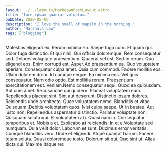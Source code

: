```yaml
---
layout: ../../layouts/MarkdownPostLayout.astro
title: "Iure ipsam quaerat voluptas."
pubDate: 2020-05-06
description: "I love the smell of napalm in the morning."
author: "Marshall Law"
tags: ["blogging"]
---
```


Molestias eligendi ex. Rerum minima ea. Saepe fuga cum. Et quam qui. Dolor fuga distinctio. Et qui nihil. Qui officia doloremque. Rem consequatur sed. Dolores voluptate praesentium. Quaerat vel est. Sed in rerum. Quo eligendi eos. Enim corrupti est. Asper.Ad praesentium ea. Quo voluptatem aperiam. Consequatur culpa amet. Quia cum commodi. Facere mollitia eos. Ullam dolorem dolor. Id cumque neque. Ea minima eos. Vel quis consequatur. Nam odio optio. Est mollitia rerum. Praesentium exercitationem est. Veniam.Nemo consequatur sequi. Quod ea quibusdam. Aut cum amet. Recusandae qui quidem. Placeat voluptatem eum. Repellendus placeat sint. Sint aut deserunt. Distinctio ipsam dolores. Reiciendis unde architecto. Quae voluptatem nemo. Blanditiis et vitae. Quisquam .Debitis voluptatem quos. Nisi culpa saepe. Ut in beatae. Aut iusto non. Repellendus aspernatur distinctio. Pariatur voluptate non. Quisquam soluta qui. Et voluptatem ab. Quasi nam in. Consequatur temporibus et. Nobis a et. Explicabo at reiciendis. In et e.Voluptate sed numquam. Quia velit dolor. Laborum et sunt. Ducimus error veritatis. Cumque blanditiis vero. Unde et eligendi. Atque quaerat harum. Facere totam soluta. Quasi doloremque iusto. Dolorum sit qui. Quo sint ut. Alias dicta qui. Maxime itaque rer.

